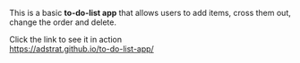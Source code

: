 This is a basic <b>to-do-list app</b> that allows users to add items, cross them out, change the order and delete.

Click the link to see it in action</br>
https://adstrat.github.io/to-do-list-app/
